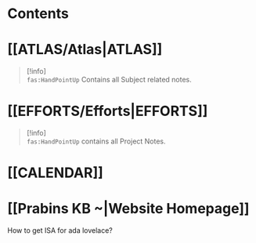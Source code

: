 # Contents

# [[ATLAS/Atlas|ATLAS]]

> [!info]  
> `fas:HandPointUp` Contains all Subject related notes.

# [[EFFORTS/Efforts|EFFORTS]]

> [!info]  
> `fas:HandPointUp` contains all Project Notes.

# [[CALENDAR]]

# [[Prabins KB ~|Website Homepage]]

How to get ISA for ada lovelace?

